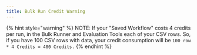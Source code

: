 ```yaml
---
title: Bulk Run Credit Warning
---
```


{% hint style="warning" %}
NOTE: If your "Saved Workflow" costs 4 credits per run, in the Bulk Runner and Evaluation Tools each of your CSV rows. So, if you have 100 CSV rows with data, your credit consumption will be `100 row * 4 Credits = 400 Credits.`&#x20;
{% endhint %}
